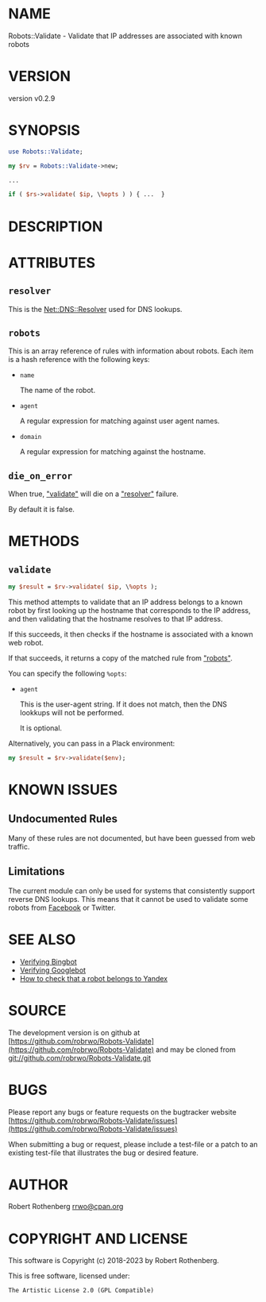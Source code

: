 # NAME

Robots::Validate - Validate that IP addresses are associated with known robots

# VERSION

version v0.2.9

# SYNOPSIS

```perl
use Robots::Validate;

my $rv = Robots::Validate->new;

...

if ( $rs->validate( $ip, \%opts ) ) { ...  }
```

# DESCRIPTION

# ATTRIBUTES

## `resolver`

This is the [Net::DNS::Resolver](https://metacpan.org/pod/Net%3A%3ADNS%3A%3AResolver) used for DNS lookups.

## `robots`

This is an array reference of rules with information about
robots. Each item is a hash reference with the following keys:

- `name`

    The name of the robot.

- `agent`

    A regular expression for matching against user agent names.

- `domain`

    A regular expression for matching against the hostname.

## `die_on_error`

When true, ["validate"](#validate) will die on a ["resolver"](#resolver) failure.

By default it is false.

# METHODS

## `validate`

```perl
my $result = $rv->validate( $ip, \%opts );
```

This method attempts to validate that an IP address belongs to a known
robot by first looking up the hostname that corresponds to the IP address,
and then validating that the hostname resolves to that IP address.

If this succeeds, it then checks if the hostname is associated with a
known web robot.

If that succeeds, it returns a copy of the matched rule from ["robots"](#robots).

You can specify the following `%opts`:

- `agent`

    This is the user-agent string. If it does not match, then the DNS lookkups
    will not be performed.

    It is optional.

Alternatively, you can pass in a Plack environment:

```perl
my $result = $rv->validate($env);
```

# KNOWN ISSUES

## Undocumented Rules

Many of these rules are not documented, but have been guessed from web
traffic.

## Limitations

The current module can only be used for systems that consistently
support reverse DNS lookups. This means that it cannot be used to
validate some robots from
[Facebook](https://developers.facebook.com/docs/sharing/webmasters/crawler)
or Twitter.

# SEE ALSO

- [Verifying Bingbot](https://www.bing.com/webmaster/help/how-to-verify-bingbot-3905dc26)
- [Verifying Googlebot](https://support.google.com/webmasters/answer/80553)
- [How to check that a robot belongs to Yandex](https://yandex.com/support/webmaster/robot-workings/check-yandex-robots.html)

# SOURCE

The development version is on github at [https://github.com/robrwo/Robots-Validate](https://github.com/robrwo/Robots-Validate)
and may be cloned from [git://github.com/robrwo/Robots-Validate.git](git://github.com/robrwo/Robots-Validate.git)

# BUGS

Please report any bugs or feature requests on the bugtracker website
[https://github.com/robrwo/Robots-Validate/issues](https://github.com/robrwo/Robots-Validate/issues)

When submitting a bug or request, please include a test-file or a
patch to an existing test-file that illustrates the bug or desired
feature.

# AUTHOR

Robert Rothenberg <rrwo@cpan.org>

# COPYRIGHT AND LICENSE

This software is Copyright (c) 2018-2023 by Robert Rothenberg.

This is free software, licensed under:

```
The Artistic License 2.0 (GPL Compatible)
```

